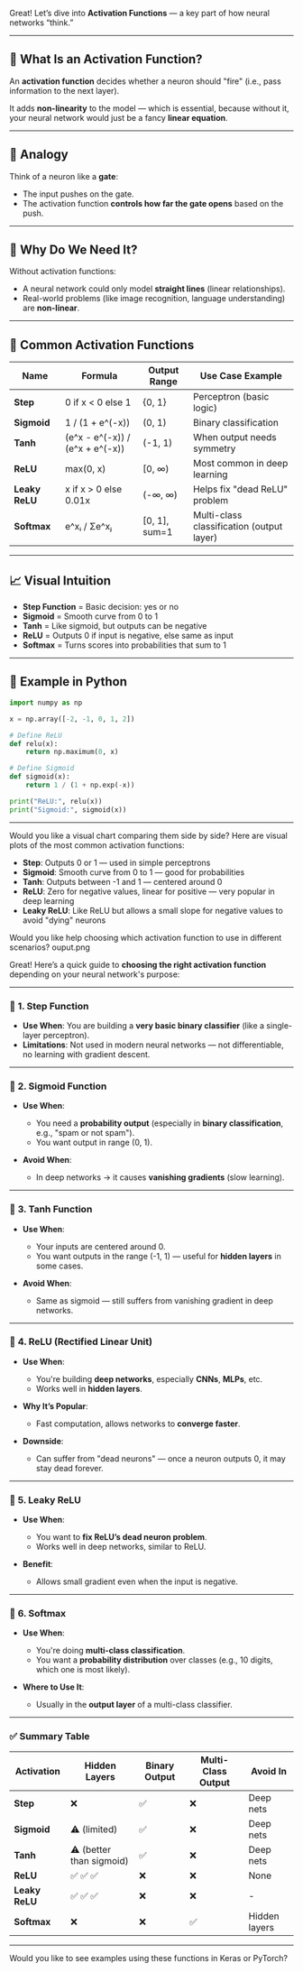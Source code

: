 Great! Let’s dive into **Activation Functions** — a key part of how neural networks “think.”

---

## 🔶 What Is an Activation Function?

An **activation function** decides whether a neuron should "fire" (i.e., pass information to the next layer).

It adds **non-linearity** to the model — which is essential, because without it, your neural network would just be a fancy **linear equation**.

---

## 🧠 Analogy

Think of a neuron like a **gate**:

* The input pushes on the gate.
* The activation function **controls how far the gate opens** based on the push.

---

## 🔑 Why Do We Need It?

Without activation functions:

* A neural network could only model **straight lines** (linear relationships).
* Real-world problems (like image recognition, language understanding) are **non-linear**.

---

## 🔷 Common Activation Functions

| Name           | Formula                         | Output Range   | Use Case Example                          |
| -------------- | ------------------------------- | -------------- | ----------------------------------------- |
| **Step**       | 0 if x < 0 else 1               | {0, 1}         | Perceptron (basic logic)                  |
| **Sigmoid**    | 1 / (1 + e^(-x))                | (0, 1)         | Binary classification                     |
| **Tanh**       | (e^x - e^(-x)) / (e^x + e^(-x)) | (-1, 1)        | When output needs symmetry                |
| **ReLU**       | max(0, x)                       | \[0, ∞)        | Most common in deep learning              |
| **Leaky ReLU** | x if x > 0 else 0.01x           | (-∞, ∞)        | Helps fix "dead ReLU" problem             |
| **Softmax**    | e^xᵢ / Σe^xⱼ                    | \[0, 1], sum=1 | Multi-class classification (output layer) |

---

## 📈 Visual Intuition

* **Step Function** = Basic decision: yes or no
* **Sigmoid** = Smooth curve from 0 to 1
* **Tanh** = Like sigmoid, but outputs can be negative
* **ReLU** = Outputs 0 if input is negative, else same as input
* **Softmax** = Turns scores into probabilities that sum to 1

---

## 🧪 Example in Python

```python
import numpy as np

x = np.array([-2, -1, 0, 1, 2])

# Define ReLU
def relu(x):
    return np.maximum(0, x)

# Define Sigmoid
def sigmoid(x):
    return 1 / (1 + np.exp(-x))

print("ReLU:", relu(x))
print("Sigmoid:", sigmoid(x))
```

---

Would you like a visual chart comparing them side by side?
Here are visual plots of the most common activation functions:

* **Step**: Outputs 0 or 1 — used in simple perceptrons
* **Sigmoid**: Smooth curve from 0 to 1 — good for probabilities
* **Tanh**: Outputs between -1 and 1 — centered around 0
* **ReLU**: Zero for negative values, linear for positive — very popular in deep learning
* **Leaky ReLU**: Like ReLU but allows a small slope for negative values to avoid "dying" neurons

Would you like help choosing which activation function to use in different scenarios?
ouput.png

Great! Here’s a quick guide to **choosing the right activation function** depending on your neural network's purpose:

---

### 🔷 **1. Step Function**

* **Use When**: You are building a **very basic binary classifier** (like a single-layer perceptron).
* **Limitations**: Not used in modern neural networks — not differentiable, no learning with gradient descent.

---

### 🔷 **2. Sigmoid Function**

* **Use When**:

  * You need a **probability output** (especially in **binary classification**, e.g., "spam or not spam").
  * You want output in range (0, 1).
* **Avoid When**:

  * In deep networks → it causes **vanishing gradients** (slow learning).

---

### 🔷 **3. Tanh Function**

* **Use When**:

  * Your inputs are centered around 0.
  * You want outputs in the range (-1, 1) — useful for **hidden layers** in some cases.
* **Avoid When**:

  * Same as sigmoid — still suffers from vanishing gradient in deep networks.

---

### 🔷 **4. ReLU (Rectified Linear Unit)**

* **Use When**:

  * You're building **deep networks**, especially **CNNs**, **MLPs**, etc.
  * Works well in **hidden layers**.
* **Why It’s Popular**:

  * Fast computation, allows networks to **converge faster**.
* **Downside**:

  * Can suffer from "dead neurons" — once a neuron outputs 0, it may stay dead forever.

---

### 🔷 **5. Leaky ReLU**

* **Use When**:

  * You want to **fix ReLU’s dead neuron problem**.
  * Works well in deep networks, similar to ReLU.
* **Benefit**:

  * Allows small gradient even when the input is negative.

---

### 🔷 **6. Softmax**

* **Use When**:

  * You're doing **multi-class classification**.
  * You want a **probability distribution** over classes (e.g., 10 digits, which one is most likely).
* **Where to Use It**:

  * Usually in the **output layer** of a multi-class classifier.

---

### ✅ Summary Table

| Activation     | Hidden Layers            | Binary Output | Multi-Class Output | Avoid In      |
| -------------- | ------------------------ | ------------- | ------------------ | ------------- |
| **Step**       | ❌                        | ✅             | ❌                  | Deep nets     |
| **Sigmoid**    | ⚠️ (limited)             | ✅             | ❌                  | Deep nets     |
| **Tanh**       | ⚠️ (better than sigmoid) | ✅             | ❌                  | Deep nets     |
| **ReLU**       | ✅ ✅ ✅                    | ❌             | ❌                  | None          |
| **Leaky ReLU** | ✅ ✅ ✅                    | ❌             | ❌                  | -             |
| **Softmax**    | ❌                        | ❌             | ✅                  | Hidden layers |

---

Would you like to see examples using these functions in Keras or PyTorch?

